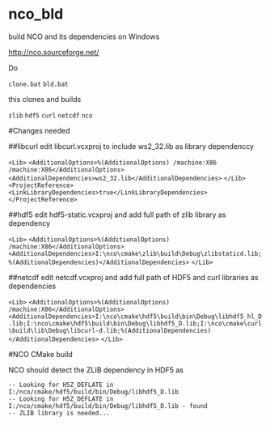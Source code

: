 # nco_bld
build NCO and its dependencies on Windows

http://nco.sourceforge.net/

Do


`clone.bat`
`bld.bat`


this clones and builds

`zlib`
`hdf5`
`curl`
`netcdf`
`nco`

#Changes needed

##libcurl
edit libcurl.vcxproj to include ws2_32.lib as library dependenccy


`<Lib>`
`<AdditionalOptions>%(AdditionalOptions) /machine:X86 /machine:X86</AdditionalOptions>`
`<AdditionalDependencies>ws2_32.lib</AdditionalDependencies>`
`</Lib>`
`<ProjectReference>`
`<LinkLibraryDependencies>true</LinkLibraryDependencies>`
`</ProjectReference>`



##hdf5
edit hdf5-static.vcxproj and add full path of zlib library as dependency

`<Lib>`
`<AdditionalOptions>%(AdditionalOptions) /machine:X86</AdditionalOptions>`
`<AdditionalDependencies>I:\nco\cmake\zlib\build\Debug\zlibstaticd.lib;%(AdditionalDependencies)</AdditionalDependencies>`
`</Lib>`

##netcdf
edit netcdf.vcxproj and add full path of HDF5 and curl libraries as dependencies

`<Lib>`
`<AdditionalOptions>%(AdditionalOptions) /machine:X86</AdditionalOptions>`
`<AdditionalDependencies>I:\nco\cmake\hdf5\build\bin\Debug\libhdf5_hl_D.lib;I:\nco\cmake\hdf5\build\bin\Debug\libhdf5_D.lib;I:\nco\cmake\curl\build\lib\Debug\libcurl-d.lib;%(AdditionalDependencies)</AdditionalDependencies>`
`</Lib>`

#NCO CMake build

NCO should detect the ZLIB dependency in HDF5 as

```
-- Looking for H5Z_DEFLATE in I:/nco/cmake/hdf5/build/bin/Debug/libhdf5_D.lib
-- Looking for H5Z_DEFLATE in I:/nco/cmake/hdf5/build/bin/Debug/libhdf5_D.lib - found
-- ZLIB library is needed...
```
